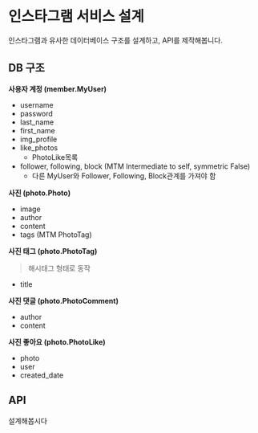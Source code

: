 # 인스타그램 서비스 설계

인스타그램과 유사한 데이터베이스 구조를 설계하고, API를 제작해봅니다.

## DB 구조

**사용자 계정 (member.MyUser)**  

- username
- password
- last_name
- first_name
- img_profile
- like_photos
	- PhotoLike목록
- follower, following, block (MTM Intermediate to self, symmetric False)
	- 다른 MyUser와 Follower, Following, Block관계를 가져야 함
	
**사진 (photo.Photo)**

- image
- author
- content
- tags (MTM PhotoTag)

**사진 태그 (photo.PhotoTag)**

> 해시태그 형태로 동작

- title


**사진 댓글 (photo.PhotoComment)**

- author
- content


**사진 좋아요 (photo.PhotoLike)**

- photo
- user
- created_date


## API

설계해봅시다
